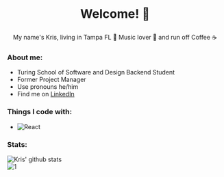 # <p align='center'>Welcome!  🕺 </p>

<p align='center'>My name's Kris, living in Tampa FL 🌴 Music lover 🎸 and run off Coffee ☕</p>

### About me:

- Turing School of Software and Design Backend Student
- Former Project Manager
- Use pronouns he/him
- Find me on [LinkedIn](https://www.linkedin.com/in/kris-litman-7095351a4/)

### Things I code with:
- <img alt="React" src="https://img.shields.io/badge/-Ruby-45b8d8?style=flat-square&logo=ruby&logoColor=white" />

### Stats:
![Kris' github stats](https://github-readme-stats.vercel.app/api?username=krislitman&show_icons=true&theme=tokyonight)<br>
![1](https://github-readme-stats.vercel.app/api/top-langs/?username=krislitman&theme=tokyonight)
